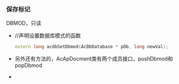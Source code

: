 ### 保存标记

DBMOD，只读

* //声明设置数据库模式的函数

  ```c++
  extern long acdbSetDbmod(AcDbDatabase * pDb, long newVal); 
  ```

* 另外还有方法的，AcApDocment类有两个成员接口，pushDbmod和popDbmod
* 
